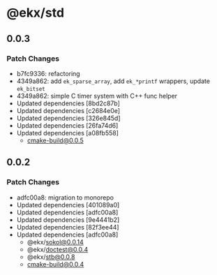 # @ekx/std

## 0.0.3

### Patch Changes

- b7fc9336: refactoring
- 4349a862: add `ek_sparse_array`, add `ek_*printf` wrappers, update `ek_bitset`
- 4349a862: simple C timer system with C++ func helper
- Updated dependencies [8bd2c87b]
- Updated dependencies [c2684e0e]
- Updated dependencies [326e845d]
- Updated dependencies [26fa74d6]
- Updated dependencies [a08fb558]
  - cmake-build@0.0.5

## 0.0.2

### Patch Changes

- adfc00a8: migration to monorepo
- Updated dependencies [401089a0]
- Updated dependencies [adfc00a8]
- Updated dependencies [9e4441b2]
- Updated dependencies [82f3ee44]
- Updated dependencies [adfc00a8]
  - @ekx/sokol@0.0.14
  - @ekx/doctest@0.0.4
  - @ekx/stb@0.0.8
  - cmake-build@0.0.4
